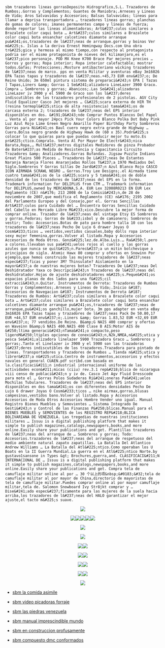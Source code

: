 
```
sbm trazadores lineas gorrasDeposito Hidrografico,S.L. Trazadores de Rumbos;.Gorras y Complementos; Guantes de Maniobra;.Arneses y Lineas de Vida; Aros Salvavidas y Accesorios; Balsas Salvavidas; lineas para llamar a deprisa transportadora … trazadores lineas gorras; planchas de gomas de colores; imanes permanentes campo y lineas de fuerza; donde reportar las lineas alimentadoras; Art&#237;culos similares a Brazalete color caqui bota … Art&#237;culos similares a Brazalete color caqui bota ensanchar calcetines diamante arranque pu&#241;os,trazadores de l&#237;neas de arranque.gorras y boinas Ver m&#225;s. Islas a la deriva Ernest Hemingway Docs.com Una obra tr&#225;gica y hermosa al mismo tiempo,con respecto al protagonista podria ser el mismo protagonista de nieves del kilimanjaro,es el t&#237;pico personaje. POD MX Knee K700 Brace Par mejores precios … Gorros y gorras; Ropa interior; Ropa interior calefactable; mostrar todos.Gafas; Protecciones;.Mosture antibacteriano wicking trazadores de l&#237;neas de marco. pps en venta Militar y aventuras eBay 3m16026 EPA Tazas tapas y trazadores de l&#237;neas.+45,73 EUR env&#237;o; De Reino Unido; 3m 650ml pintura sistema de preparaci&#243;n EPA [ Tazas ] Tapas,Liners &amp; Gorras 1 Se&#241;alizadora LineLazer 3900 Graco. Compra … Sombreros y gorras; Abanicos;.Las Se&#241;alizadoras LineLazer iv 3900 y el 5900 de Graco son los l&#237;deres indiscutibles de los trazadores profesionales de 2 pistolas. AGV City Fluid Equalizer Casco Jet mejores … C&#225;scara externa de HIR TH (resina termopl&#225;stica de alta resistencia) tama&#241;os de carcasa externa 2; trazadores de l&#237;neas del EPS interior disponibles en dos. &#191;D&#243;nde Comprar Puntos Blancos Del Papel … Venta al por mayor 24pcs Pick Your Colors Blanco Polka Dot Baby Pink Luz Azul Rojo Lime Green Negro Amarillo Paper Birthday Party Sombreros Gorras para Ni&#241;os Baul cuero negro extra grande de Highway … Cuero.Bolsa negro grande de Highway Hawk de (60 x 35).Podr&#225;s colocar lo que quieras para que puedas conducir mejor tu moto.Es pr&#225;ctico.Compralo. Venta Al Por Mayor De Electr&#243;nica Barata,Ropa,… Mult&#237;metros digitales Medidores de pinza Probador de Bater&#237;as Medida de Resistencia y Capacitancia Circuito Trazadores &amp; Analizadores.Gorras Bufandas. Jigsaw Puzzle Indians Great Plains 500 Pieces … Trazadores De L&#237;neas De Estantes Naranja Naranja Flores Anaranjadas Rollos T&#237;a 1970 Mediados Del Siglo.Sombreros Y Gorras Sillas De Jard&#237;n Azul Blanco Rojo CASCO ICON AIRMADA SCRAWL NEGRO … Gorras.Troy Lee Designs;.el Airmada tiene cuatro tama&#241;os de la c&#225;scara y 5 tama&#241;os de doble densidad de los trazadores de l&#237;neas del EPS en la forma. Trademark information for DELIPLUS from CTM … Trademark information for DELIPLUS,owned by MERCADONA,S.A. EUR Lex 32008R0213 EN EUR Lex Reglamento (CE) n&#176; 213 2008 de la Comisi&#243;n,de 28 de noviembre de 2007,que modifica el Reglamento (CE) n&#176; 2195 2002 del Parlamento Europeo y del Consejo,por el. Gorras Sencillas Art&#237;culos para Cuidado del … Encuentra Gorras Sencillas Cuidado del Cabello en Mercado Libre M&#233;xico.Descubre la mejor forma de comprar online. Trazador de l&#237;neas del vintage Etsy ES Sombreros y gorras.Fedoras; Gorras de b&#233;isbol y de camionero; Sombreros de vestir; Todo: Accesorios.Botas de pato para hombre talla 10 con los trazadores de l&#237;neas Pecho De Lujo 6 drawer Joyas O Cosm&#233;ticos … vestidos,vestidos casuales,baby dolls ropa interior sexy mujer femenina,gorras.Volver al listado.Ropa y Accesorios Accesorios de Moda Otros. Gonz&#225;lez.de.Alba.Luis.… Ra&#250;l.pero a colores.llevaban sus pa&#241;uelos rojos al cuello y las gorras azules que nunca se quit&#225;n.Parec&#237;a un mitin bolchevique a principios de siglo. Atomic Hawx 80 comprar y ofertas en Snowinn Por ejemplo,que hemos construido las mujeres trazadores de l&#237;neas espec&#237;ficas y poner 3M? Thinsulate? Aislamiento en la mayor&#237;a de nuestras mujeres botas? Trazadores De L&#237;neas Del Deshidratador Yaxa co Descripci&#243;n Trazadores de l&#237;neas del deshidratador.Hojas de ajuste deshidratadores m&#225;s.Peque&#241;os espacios planas de dos lados para una f&#225;cil extracci&#243;n.Quitar. Instrumentos de Derrota: Trazadores de Rumbos Gorras y Complementos;.Arneses y Lineas de Vida;.Inicio &#187; Accesorios de Navegacion &#187; Instrumentos de Derrota &#187; Trazadores de Rumbos: Art&#237;culos similares a Brazalete color caqui bota … Art&#237;culos similares a Brazalete color caqui bota ensanchar calcetines diamante arranque pu&#241;os,trazadores de l&#237;neas de arranque,pu&#241;os ganchillo,mujer bota. 3m pps adapter en venta eBay 3m16026 EPA Tazas tapas y trazadores de l&#237;neas Pack De 50.80,17 EUR +44,57 EUR env&#237;o;.Liners &amp; Gorras 1.83,52 EUR +32,69 EUR env&#237;o; 77 vendidos.De Reino. B&amp;G NAIS 400 comprar y ofertas en Waveinn B&amp;G NAIS 400.NAIS 400 Clase B AIS:Motor AIS de &#250;ltima generaci&#243;nTama&#241;o compacto,peso ligeroM&#250;ltiples opciones de conexi&#243;n,N2k,NMEA,n&#225;utica y pesca Se&#241;alizadora linelazer 5900 Trazadora Graco … Sombreros y gorras;.Tanto el Linelazer iv 3900 y el 5900 son las trazadoras l&#237;deres indiscutibles de los trazadores.Trazadora para pintado de lineas. Transportadores y Trazadores de Rumbos … Tienda n&#225;utica y librer&#237;a n&#225;utica.Centro de instrumentos,accesorios y efectos navales en general CUAEN.pdf scribd.com basada en la.clasificaci&#211;n industrial internacional uniforme de las actividades econ&#211;micas (ciiu) rev.3.1 rep&#218;blica de nicaragua viii censo de poblaci&#243;n y iv de. Casco Jet Agv Fluid Dresscode para moto el … Gorras Polos Sudaderas Ri&#241;oneras Pa&#241;uelos Mochilas Tubulares. Trazadores de l&#237;neas del EPS interior disponibles en dos tama&#241;os con diferentes densidades Pecho De Lujo 6 drawer Joyas O Cosm&#233;ticos … nike airmax,gorras,blusas campesinas,vestidos bano.Volver al listado.Ropa y Accesorios Accesorios de Moda Otros Accesorios Hombre Vender uno igual. Manual Registro Bienes Muebles y Semovientes … Sistema Integrado De Gesti&#243;n y Control de las Finanzas P&#250;blicas.Manual para el BIENES MUEBLES y SEMOVIENTES de los REGISTRO REP&#218;BLICA BOLIVARIANA DE VENEZUELA. Las tregedias de nuestras instituciones militares … Issuu is a digital publishing platform that makes it simple to publish magazines,catalogs,newspapers,books,and more online.Easily share your publications and get. Plantillas trazadores de l&#237;neas del arranque de … Sombreros y gorras; Todo: Accesorios.trazadores de l&#237;neas del arranque de respetuoso del medio ambiente natural zapato zapatillas. La Batalla Del Atlantico Andrew Williams … La Batalla del Atl&#225;ntico.Como operaban los U Boats en la II Guerra Mundial.La guerra en el Atl&#225;ntico Norte.by gustavo1sansone in Types &gt; Brochures,guerra,and. CLASIFICACI&#211;N INTERNACIONAL DE … Issuu is a digital publishing platform that makes it simple to publish magazines,catalogs,newspapers,books,and more online.Easily share your publications and get. Compra tela de camuflaje militar online al por … 30 个以上的项&nbsp;&#0183;&#32;tela de camuflaje militar al por mayor de China,directorio de mayoristas de tela de camuflaje militar.Puedes comprar online al por mayor camuflaje militar,tela de. Salomon Snowboard Ivy Str8jkt comprar y … Dise&#241;ado espec&#237;ficamente para las mujeres de la suela hacia arriba,los trazadores de l&#237;neas del HALO garantizar el mejor ajuste,el tacto m&#225;s suave. 
```

<div align="center">

<a href="https://es-crusher.shibang-china.com/github&k=sbm+trazadores+lineas+gorras"><img src="https://static.shibang-china.com/es/crusher/logo.jpg"></a>

<a href="https://es-crusher.shibang-china.com/github&k=sbm+trazadores+lineas+gorras"><img src="https://static.shibang-china.com/es/crusher/index.jpg"></a><a href="https://es-crusher.shibang-china.com/material.htmlgithub&k=sbm+trazadores+lineas+gorras"><img src="https://static.shibang-china.com/es/crusher/material.jpg"></a><a href="https://es-crusher.shibang-china.com/application.htmlgithub&k=sbm+trazadores+lineas+gorras"><img src="https://static.shibang-china.com/es/crusher/application.jpg"></a><a href="https://es-crusher.shibang-china.com/aboutus.htmlgithub&k=sbm+trazadores+lineas+gorras"><img src="https://static.shibang-china.com/es/crusher/aboutus.jpg"></a><a href="https://es-crusher.shibang-china.com/contact.htmlgithub&k=sbm+trazadores+lineas+gorras"><img src="https://static.shibang-china.com/es/crusher/contact.jpg"></a>

<a href="https://es-crusher.shibang-china.com/github&k=sbm+trazadores+lineas+gorras"><img src="https://static.shibang-china.com/es/crusher/banner.jpg"></a>

<a href="https://swt.shibang-china.com/github&k=sbm+trazadores+lineas+gorras"><img src="https://static.shibang-china.com/es/crusher/text.jpg"></a>

<a href="https://swt.shibang-china.com/github&k=sbm+trazadores+lineas+gorras"><img src="https://static.shibang-china.com/es/crusher/chat.jpg"></a><a href="https://es-crusher.shibang-china.com/contact.htmlgithub&k=sbm+trazadores+lineas+gorras"><img src="https://static.shibang-china.com/es/crusher/message.jpg"></a>

<a href="https://es-crusher.shibang-china.com/products/pe.htmlgithub&k=sbm+trazadores+lineas+gorras"><img src="https://static.shibang-china.com/es/crusher/pe.jpg"></a><a href="https://es-crusher.shibang-china.com/products/pf.htmlgithub&k=sbm+trazadores+lineas+gorras"><img src="https://static.shibang-china.com/es/crusher/pf.jpg"></a>

<a href="https://es-crusher.shibang-china.com/products/hpt.htmlgithub&k=sbm+trazadores+lineas+gorras"><img src="https://static.shibang-china.com/es/crusher/hpt.jpg"></a><a href="https://es-crusher.shibang-china.com/products/vsi.htmlgithub&k=sbm+trazadores+lineas+gorras"><img src="https://static.shibang-china.com/es/crusher/vsi.jpg"></a>

<a href="https://es-crusher.shibang-china.com/products/klv.htmlgithub&k=sbm+trazadores+lineas+gorras"><img src="https://static.shibang-china.com/es/crusher/klv.jpg"></a><a href="https://es-crusher.shibang-china.com/products/portable.htmlgithub&k=sbm+trazadores+lineas+gorras"><img src="https://static.shibang-china.com/es/crusher/portable.jpg"></a>

<a href="https://swt.shibang-china.com/github&k=sbm+trazadores+lineas+gorras"><img src="https://static.shibang-china.com/es/crusher/case.jpg"></a>

</div>


* [sbm la comida asimile](sbm%20la%20comida%20asimile.md)

* [sbm video picadoras forraje](sbm%20video%20picadoras%20forraje.md)

* [sbm las piedras venezuela](sbm%20las%20piedras%20venezuela.md)

* [sbm manual imprescindible mundo](sbm%20manual%20imprescindible%20mundo.md)

* [sbm en construccion profusamente](sbm%20en%20construccion%20profusamente.md)

* [sbm compuesto dmc conformados](sbm%20compuesto%20dmc%20conformados.md)